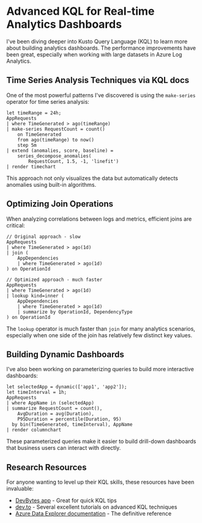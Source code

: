 # Advanced KQL for Real-time Analytics Dashboards

I've been diving deeper into Kusto Query Language (KQL) to learn more about building analytics dashboards. The performance improvements have been great, especially when working with large datasets in Azure Log Analytics.

## Time Series Analysis Techniques via KQL docs

One of the most powerful patterns I've discovered is using the `make-series` operator for time series analysis:

```kql
let timeRange = 24h;
AppRequests
| where TimeGenerated > ago(timeRange)
| make-series RequestCount = count() 
    on TimeGenerated
    from ago(timeRange) to now() 
    step 5m
| extend (anomalies, score, baseline) = 
    series_decompose_anomalies(
        RequestCount, 1.5, -1, 'linefit')
| render timechart
```

This approach not only visualizes the data but automatically detects anomalies using built-in algorithms.

## Optimizing Join Operations

When analyzing correlations between logs and metrics, efficient joins are critical:

```kql
// Original approach - slow
AppRequests
| where TimeGenerated > ago(1d)
| join (
    AppDependencies
    | where TimeGenerated > ago(1d)
) on OperationId

// Optimized approach - much faster
AppRequests
| where TimeGenerated > ago(1d)
| lookup kind=inner (
    AppDependencies
    | where TimeGenerated > ago(1d)
    | summarize by OperationId, DependencyType
) on OperationId
```

The `lookup` operator is much faster than `join` for many analytics scenarios, especially when one side of the join has relatively few distinct key values.

## Building Dynamic Dashboards

I've also been working on parameterizing queries to build more interactive dashboards:

```kql
let selectedApp = dynamic(['app1', 'app2']);
let timeInterval = 1h;
AppRequests
| where AppName in (selectedApp)
| summarize RequestCount = count(),
    AvgDuration = avg(Duration),
    P95Duration = percentile(Duration, 95)
  by bin(TimeGenerated, timeInterval), AppName
| render columnchart
```

These parameterized queries make it easier to build drill-down dashboards that business users can interact with directly.

## Research Resources

For anyone wanting to level up their KQL skills, these resources have been invaluable:

- [DevBytes app](https://devbytes.co.in/) - Great for quick KQL tips
- [dev.to](https://dev.to) - Several excellent tutorials on advanced KQL techniques
- [Azure Data Explorer documentation](https://docs.microsoft.com/en-us/azure/data-explorer/kusto/query/) - The definitive reference


